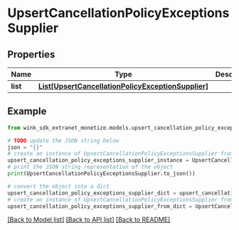 # UpsertCancellationPolicyExceptionsSupplier


## Properties

Name | Type | Description | Notes
------------ | ------------- | ------------- | -------------
**list** | [**List[UpsertCancellationPolicyExceptionSupplier]**](UpsertCancellationPolicyExceptionSupplier.md) |  | 

## Example

```python
from wink_sdk_extranet_monetize.models.upsert_cancellation_policy_exceptions_supplier import UpsertCancellationPolicyExceptionsSupplier

# TODO update the JSON string below
json = "{}"
# create an instance of UpsertCancellationPolicyExceptionsSupplier from a JSON string
upsert_cancellation_policy_exceptions_supplier_instance = UpsertCancellationPolicyExceptionsSupplier.from_json(json)
# print the JSON string representation of the object
print(UpsertCancellationPolicyExceptionsSupplier.to_json())

# convert the object into a dict
upsert_cancellation_policy_exceptions_supplier_dict = upsert_cancellation_policy_exceptions_supplier_instance.to_dict()
# create an instance of UpsertCancellationPolicyExceptionsSupplier from a dict
upsert_cancellation_policy_exceptions_supplier_from_dict = UpsertCancellationPolicyExceptionsSupplier.from_dict(upsert_cancellation_policy_exceptions_supplier_dict)
```
[[Back to Model list]](../README.md#documentation-for-models) [[Back to API list]](../README.md#documentation-for-api-endpoints) [[Back to README]](../README.md)



